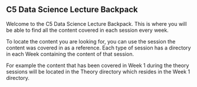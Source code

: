 ## C5 Data Science Lecture Backpack

Welcome to the C5 Data Science Lecture Backpack. This is where you will be able to find all the content covered in each session every week.

To locate the content you are looking for, you can use the session the content was covered in as a reference. Each type of session has a directory in each Week containing the content of that session.

For example the content that has been covered in Week 1 during the theory sessions will be located in the Theory directory which resides in the Week 1 directory.
